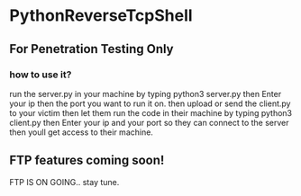 # PythonReverseTcpShell
## For Penetration Testing Only
### how to use it?
run the server.py in your machine by typing 
  python3 server.py
then Enter your ip then the port you want to run it on.
then upload or send the client.py to your victim then let them run the code in their
machine by typing python3 client.py
then Enter your ip and your port so they can connect to the server
then youll get access to their machine.

## FTP features coming soon!
FTP IS ON GOING.. stay tune.
